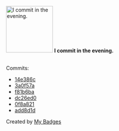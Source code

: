<img src="https://my-badges.github.io/my-badges/evening-commits.png" alt="I commit in the evening." title="I commit in the evening." width="128">
<strong>I commit in the evening.</strong>
<br><br>

Commits:

- <a href="https://github.com/qoomon/banking-swift-messages-java/commit/14e386cb84f97ae8a6cf02c96aa699229095ee19">14e386c</a>
- <a href="https://github.com/qoomon/sandbox/commit/3a0f57a60f990275b07b5012d21ca3d099f9b1f4">3a0f57a</a>
- <a href="https://github.com/qoomon/sandbox/commit/f81b6ba50a6488df518962a7853e790d3748c724">f81b6ba</a>
- <a href="https://github.com/qoomon/sandbox/commit/dc26ed07db2cfc060153675c9c68cdc74471c372">dc26ed0</a>
- <a href="https://github.com/qoomon/sandbox/commit/0f8a8211fc2878fdd2f8d8d29bf3200bd7d1a646">0f8a821</a>
- <a href="https://github.com/qoomon/sandbox/commit/add8d1d8c52e337912e60ae09ce91478c278e17b">add8d1d</a>


Created by <a href="https://github.com/my-badges/my-badges">My Badges</a>
